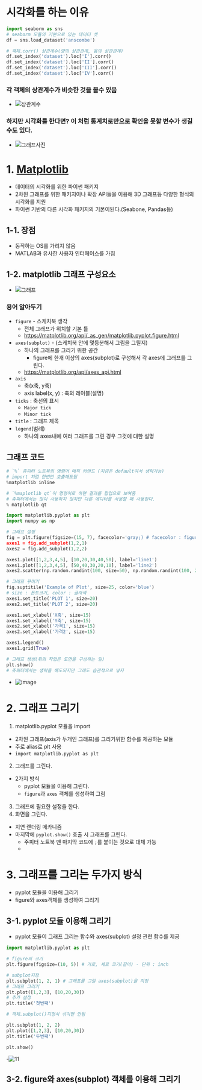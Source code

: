 # 시각화를 하는 이유
```python
import seaborm as sns
# seaborm 모듈의 기본으로 있는 데이터 셋
df = sns.load_dataset('anscombe')

# 객체.corr() 상관계수(양의 상관관계, 음의 상관관계)
df.set_index('dataset').loc['I'].corr()
df.set_index('dataset').loc['II'].corr()
df.set_index('dataset').loc['III'].corr()
df.set_index('dataset').loc['IV'].corr()
```
 ### 각 객체의 상관계수가 비슷한 것을 볼수 있음
- ![상관계수](https://user-images.githubusercontent.com/77317312/110294094-c19dda80-8032-11eb-859b-536b4cb478c4.PNG)
 ### 하지만 시각화를 한다면? 이 처럼 통계치로만으로 확인을 못할 변수가 생길수도 있다.
- ![그래프사진](https://user-images.githubusercontent.com/77317312/110293844-6cfa5f80-8032-11eb-97aa-274f9ec3752c.PNG)

# 1. [Matplotlib](https://matplotlib.org)
- 데이터의 시각화를 위한 파이썬 패키지
- 2차원 그래프를 위한 패키지이나 확장 API들을 이용해 3D 그래프등 다양한 형식의 시각화를 지원
- 파이썬 기반의 다른 시각화 패키지의 기본이된다.(Seabone, Pandas등)
## 1-1. 장점
- 동작하는 OS를 가리지 않음
- MATLAB과 유사한 사용자 인터페이스를 가짐
## 1-2. matplotlib 그래프 구성요소
- ![그래프](https://user-images.githubusercontent.com/77317312/110296834-20188800-8036-11eb-9e0f-1fa79d22cb6d.PNG)
### 용어 알아두기
- `figure` - 스케치북 생각
  - 전체 그래프가 위치할 기본 틀
  - https://matplotlib.org/api/_as_gen/matplotlib.pyplot.figure.html
- `axes(subplot)` - (스케치북 안에 몇등분해서 그림을 그릴지)
  - 하나의 그래프를 그리기 위한 공간
    - figure에 한개 이상의 axes(subplot)로 구성해서 각 axes에 그래프를 그린다.
  - https://matplotlib.org/api/axes_api.html
- `axis`
  - 축(x축, y축)
  - axis label(x, y) : 축의 레이블(설명)
- `ticks` : 축선의 표시
  - `Major tick`
  - `Minor tick`
- `title` : 그래프 제목
- `legend`(범례)
  - 하나의 axes내에 여러 그래프를 그린 경우 그것에 대한 설명

## 그래프 코드
```python
# `%` 쥬피터 노트북의 명령어 매직 커맨드 (지금은 default여서 생략가능)
# import 처럼 한번만 호출해도됨
%matplotlib inline

# `%maplotlib qt`이 명령어로 하면 결과를 팝업으로 보여줌
# 쥬피터에서는 많이 사용하지 않지만 다른 에디터를 사용할 때 사용한다.
% matplotlib qt

import matplotlib.pyplot as plt
import numpy as np

# 그래프 설정
fig = plt.figure(figsize=(15, 7), facecolor='gray;) # facecolor : figure의 배경색
axes1 = fig.add_subplot(1,2,1)
axes2 = fig.add_subplot(1,2,2)

axes1.plot([1,2,3,4,5], [10,20,30,40,50], label='line1')
axes1.plot([1,2,3,4,5], [50,40,30,20,10], label='line2')
axes2.scatter(np.random.randint(100, size=50), np.random.randint(100, 200, size=50), color='r')

# 그래프 꾸미기
fig.suptitile('Example of Plot', size=25, color='blue')
# size : 폰트크기, color : 글자색
axes1.set_title('PLOT 1', size=20)
axes2.set_title('PLOT 2', size=20)

axes1.set_xlabel('X축', size=15)
axes1.set_xlabel('Y축', size=15)
axes2.set_xlabel('가격1', size=15)
axes2.set_xlabel('가격2', size=15)

axes1.legend()
axes1.grid(True)

# 그래프 생성(위의 작업은 도면을 구성하는 일)
plt.show()
# 쥬피터에서는 생략을 해도되지만 그래도 습관적으로 넣자
```
- ![image](https://user-images.githubusercontent.com/77317312/110310752-3af2f880-8046-11eb-9fae-a5e088e6c93d.png)

# 2. 그래프 그리기
1. matplotlib.pyplot 모듈을 import
  - 2차원 그래프(axis가 두개인 그래프)를 그리기위한 함수를 제공하는 모듈
  - 주로 alias로 plt 사용
  - `import matplotlib.pyplot as plt`
2. 그래프를 그린다.
  - 2가지 방식
    - pyplot 모듈을 이용해 그린다.
    - `figure`과 `axes` 객체를 생성하여 그림
3. 그래프에 필요한 설정을 한다.
4. 화면을 그린다.
  - 지연 랜더링 메카니즘
  - 마지막에 `pyplot.show()` 호출 시 그래프를 그린다.
    - 주피터 노트북 맨 마지막 코드에 `;`를 붙이는 것으로 대체 가능
    - 
# 3. 그래프를 그리는 두가지 방식
- pyplot 모듈을 이용해 그리기
- figure와 axes객체를 생성하여 그리기

## 3-1. pyplot 모듈 이용해 그리기
- pyplot 모듈이 그래프 그리는 함수와 axes(subplot) 설정 관련 함수를 제공
```python
import matplotlib.pyplot as plt

# figure의 크기
plt.figure(figsize=(10, 5)) # 가로, 세로 크기(길이) - 단위 : inch

# subplot지정
plt.subplot(1, 2, 1) # 그래프를 그릴 axes(subplot)을 지정
# 그래프 그리기
plt.plot([1,2,3], [10,20,30])
# 추가 설정
plt.title('첫번째')

# 객체.subplot()지정시 섞이면 안됨

plt.subplot(1, 2, 2)
plt.plot([1,2,3], [10,20,30])
plt.title('두번째')

plt.show()
```
-![11](https://user-images.githubusercontent.com/77317312/110311856-b4d7b180-8047-11eb-84d2-133b629484c7.PNG)

## 3-2. figure와 axes(subplot) 객체를 이용해 그리기
